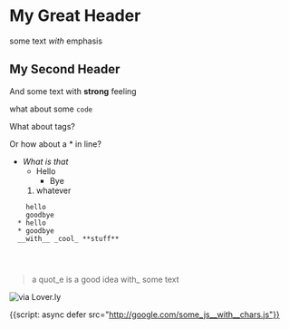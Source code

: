 # My Great Header

some text _with_ emphasis


## My Second Header

And some text with __strong__ feeling

what about some `code`

What about <html> tags?

Or how about a * in line?

* _What is that_
    * Hello
        * Bye
    1. whatever


```
    hello
    goodbye
  * hello
  * goodbye
  __with__ _cool_ **stuff**
  
  
  
```

> a quot_e
> is a good idea
> with_ some text


![via Lover.ly](https://ad0cc98d3d240353f5a3-8cfa5c8a08325a170474542494e31076.ssl.cf2.rackcdn.com/wp-content/uploads/2015/03/table_set2%20%281%29.jpg)

{{script: async defer src="http://google.com/some_js__with__chars.js"}}

